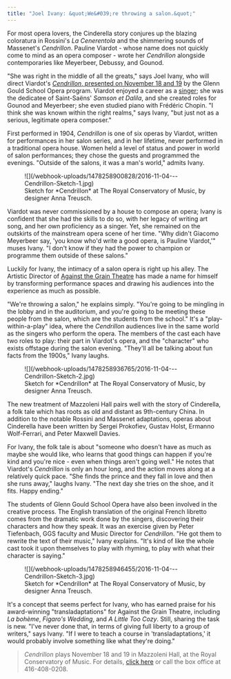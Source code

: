 ```yaml
---
title: "Joel Ivany: &quot;We&#039;re throwing a salon.&quot;"
---
```


For most opera lovers, the Cinderella story conjures up the blazing coloratura in Rossini's *La Cenerentola* and the shimmering sounds of Massenet's *Cendrillon*. Pauline Viardot - whose name does not quickly come to mind as an opera composer - wrote her *Cendrillon* alongside contemporaries like Meyerbeer, Debussy, and Gounod.

"She was right in the middle of all the greats," says Joel Ivany, who will direct Viardot's [*Cendrillon*, presented on November 18 and 19](http://performance.rcmusic.ca/event/ggs-fall-opera-1) by the Glenn Gould School Opera program. Viardot enjoyed a career as a [singer](https://en.wikipedia.org/wiki/Pauline_Viardot#Career); she was the dedicatee of Saint-Saëns' *Samson et Dalila*, and she created roles for Gounod and Meyerbeer; she even studied piano with Frédéric Chopin. "I think she was known within the right realms," says Ivany, "but just not as a serious, legitimate opera composer."

First performed in 1904, *Cendrillon* is one of six operas by Viardot, written for performances in her salon series, and in her lifetime, never performed in a traditional opera house. Women held a level of status and power in world of salon performances; they chose the guests and programmed the evenings. "Outside of the salons, it was a man's world," admits Ivany. 

<figure data-type="image">
![](/webhook-uploads/1478258900828/2016-11-04---Cendrillon-Sketch-1.jpg)
<figcaption>Sketch for *Cendrillon* at The Royal Conservatory of Music, by designer Anna Treusch.</figcaption>
</figure>

Viardot was never commissioned by a house to compose an opera; Ivany is confident that she had the skills to do so, with her legacy of writing art song, and her own proficiency as a singer. Yet, she remained on the outskirts of the mainstream opera scene of her time. "Why didn't Giacomo Meyerbeer say, 'you know who'd write a good opera, is Pauline Viardot,'" muses Ivany. "I don't know if they had the power to champion or programme them outside of these salons."

Luckily for Ivany, the intimacy of a salon opera is right up his alley. The Artistic Director of [Against the Grain Theatre](/scene/companies/against-the-grain-theatre/) has made a name for himself by transforming performance spaces and drawing his audiences into the experience as much as possible.

"We're throwing a salon," he explains simply. "You're going to be mingling in the lobby and in the auditorium, and you're going to be meeting these people from the salon, which are the students from the school." It's a "play-within-a-play" idea, where the *Cendrillon* audiences live in the same world as the singers who perform the opera. The members of the cast each have two roles to play: their part in Viardot's opera, and the "character" who exists offstage during the salon evening. "They'll all be talking about fun facts from the 1900s," Ivany laughs.

<figure data-type="image">
![](/webhook-uploads/1478258936765/2016-11-04---Cendrillon-Sketch-2.jpg)
<figcaption>Sketch for *Cendrillon* at The Royal Conservatory of Music, by designer Anna Treusch.</figcaption>
</figure>

The new treatment of Mazzoleni Hall pairs well with the story of Cinderella, a folk tale which has roots as old and distant as 9th-century China. In addition to the notable Rossini and Massenet adaptations, operas about Cinderella have been written by Sergei Prokofiev, Gustav Holst, Ermanno Wolf-Ferrari, and Peter Maxwell Davies.

For Ivany, the folk tale is about "someone who doesn't have as much as maybe she would like, who learns that good things can happen if you're kind and you're nice - even when things aren't going well." He notes that Viardot's *Cendrillon* is only an hour long, and the action moves along at a relatively quick pace. "She finds the prince and they fall in love and then she runs away," laughs Ivany. "The next day she tries on the shoe, and it fits. Happy ending."

The students of Glenn Gould School Opera have also been involved in the creative process. The English translation of the original French libretto comes from the dramatic work done by the singers, discovering their characters and how they speak. It was an exercise given by Peter Tiefenbach, GGS faculty and Music Director for *Cendrillon*. "He got them to rewrite the text of their music," Ivany explains. "It's kind of like the whole cast took it upon themselves to play with rhyming, to play with what their character is saying." 

<figure data-type="image">
![](/webhook-uploads/1478258946455/2016-11-04---Cendrillon-Sketch-3.jpg)
<figcaption>Sketch for *Cendrillon* at The Royal Conservatory of Music, by designer Anna Treusch.</figcaption>
</figure>

It's a concept that seems perfect for Ivany, who has earned praise for his award-winning "transladaptations" for Against the Grain Theatre, including *La bohème*, *Figaro's Wedding*, and *A Little Too Cozy*. Still, sharing the task is new. "I've never done that, in terms of giving full liberty to a group of writers," says Ivany. "If I were to teach a course in 'transladaptations,' it would probably involve something like what they're doing."

>*Cendrillon* plays November 18 and 19 in Mazzoleni Hall, at the Royal Conservatory of Music. For details, [click here](http://performance.rcmusic.ca/event/ggs-fall-opera-1) or call the box office at 416-408-0208.
